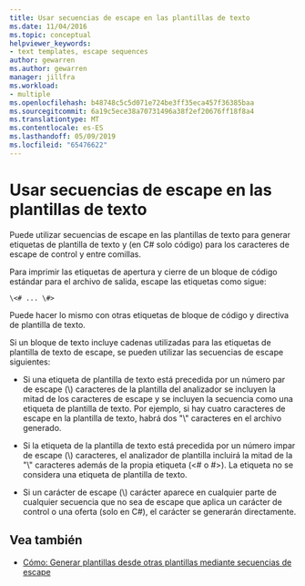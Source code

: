 ```yaml
---
title: Usar secuencias de escape en las plantillas de texto
ms.date: 11/04/2016
ms.topic: conceptual
helpviewer_keywords:
- text templates, escape sequences
author: gewarren
ms.author: gewarren
manager: jillfra
ms.workload:
- multiple
ms.openlocfilehash: b48748c5c5d071e724be3ff35eca457f36385baa
ms.sourcegitcommit: 6a19c5ece38a70731496a38f2ef20676ff18f8a4
ms.translationtype: MT
ms.contentlocale: es-ES
ms.lasthandoff: 05/09/2019
ms.locfileid: "65476622"
---
```

# <a name="use-escape-sequences-in-text-templates"></a>Usar secuencias de escape en las plantillas de texto

Puede utilizar secuencias de escape en las plantillas de texto para generar etiquetas de plantilla de texto y (en C# solo código) para los caracteres de escape de control y entre comillas.

Para imprimir las etiquetas de apertura y cierre de un bloque de código estándar para el archivo de salida, escape las etiquetas como sigue:

```
\<# ... \#>
```

Puede hacer lo mismo con otras etiquetas de bloque de código y directiva de plantilla de texto.

Si un bloque de texto incluye cadenas utilizadas para las etiquetas de plantilla de texto de escape, se pueden utilizar las secuencias de escape siguientes:

- Si una etiqueta de plantilla de texto está precedida por un número par de escape (\\) caracteres de la plantilla del analizador se incluyen la mitad de los caracteres de escape y se incluyen la secuencia como una etiqueta de plantilla de texto. Por ejemplo, si hay cuatro caracteres de escape en la plantilla de texto, habrá dos "\\" caracteres en el archivo generado.

- Si la etiqueta de la plantilla de texto está precedida por un número impar de escape (\\) caracteres, el analizador de plantilla incluirá la mitad de la "\\" caracteres además de la propia etiqueta (\<# o #>). La etiqueta no se considera una etiqueta de plantilla de texto.

- Si un carácter de escape (\\) carácter aparece en cualquier parte de cualquier secuencia que no sea de escape que aplica un carácter de control o una oferta (solo en C#), el carácter se generarán directamente.

## <a name="see-also"></a>Vea también

- [Cómo: Generar plantillas desde otras plantillas mediante secuencias de escape](../modeling/how-to-generate-templates-from-templates-by-using-escape-sequences.md)
